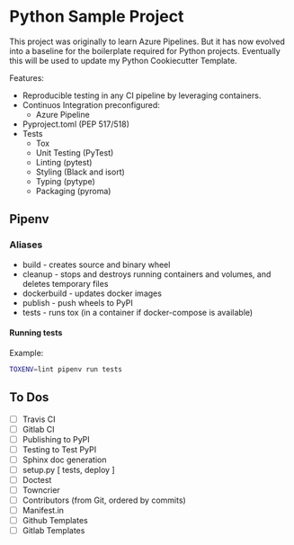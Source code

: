 # Python Sample Project

This project was originally to learn Azure Pipelines.
But it has now evolved into a baseline for the boilerplate required for Python projects.
Eventually this will be used to update my Python Cookiecutter Template.

Features:
- Reproducible testing in any CI pipeline by leveraging containers.
- Continuos Integration preconfigured:
  - Azure Pipeline
- Pyproject.toml (PEP 517/518)
- Tests
  - Tox
  - Unit Testing (PyTest)
  - Linting (pytest)
  - Styling (Black and isort)
  - Typing (pytype)
  - Packaging (pyroma)

## Pipenv
### Aliases

* build       - creates source and binary wheel
* cleanup     - stops and destroys running containers and volumes, and deletes temporary files
* dockerbuild - updates docker images
* publish     - push wheels to PyPI
* tests       - runs tox (in a container if docker-compose is available)

#### Running tests

Example:
```sh
TOXENV=lint pipenv run tests
```

## To Dos

- [ ] Travis CI
- [ ] Gitlab CI
- [ ] Publishing to PyPI
- [ ] Testing to Test PyPI
- [ ] Sphinx doc generation
- [ ] setup.py [ tests, deploy ]
- [ ] Doctest
- [ ] Towncrier
- [ ] Contributors (from Git, ordered by commits)
- [ ] Manifest.in
- [ ] Github Templates
- [ ] Gitlab Templates